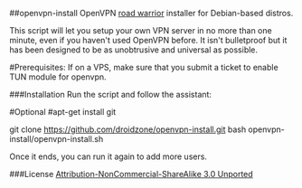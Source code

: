 ##openvpn-install
OpenVPN [road warrior](http://en.wikipedia.org/wiki/Road_warrior_%28computing%29) installer for Debian-based distros.

This script will let you setup your own VPN server in no more than one minute, even if you haven't used OpenVPN before. It isn't bulletproof but it has been designed to be as unobtrusive and universal as possible.

#Prerequisites:
If on a VPS, make sure that you submit a ticket to enable TUN module for openvpn.

###Installation
Run the script and follow the assistant:

#Optional
#apt-get install git

git clone https://github.com/droidzone/openvpn-install.git
bash openvpn-install/openvpn-install.sh


Once it ends, you can run it again to add more users.


###License
[Attribution-NonCommercial-ShareAlike 3.0 Unported](https://creativecommons.org/licenses/by-nc-sa/3.0/)
